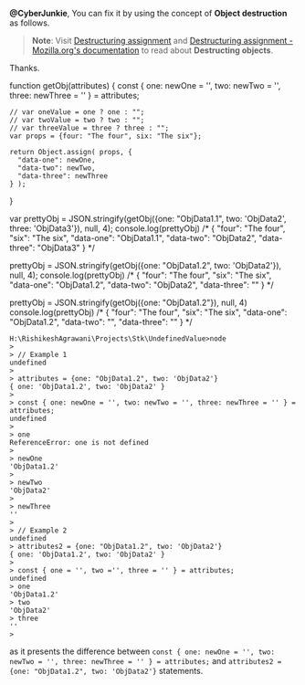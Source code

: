 **@CyberJunkie**, You can fix it by using the concept of **Object destruction** as follows.

> **Note**: Visit [Destructuring assignment](https://javascript.info/destructuring-assignment) and [Destructuring assignment - Mozilla.org's documentation](https://developer.mozilla.org/en-US/docs/Web/JavaScript/Reference/Operators/Destructuring_assignment) to read about **Destructing objects**.



Thanks.

function getObj(attributes)
{
	const { one: newOne = '', two: newTwo = '', three: newThree = '' } = attributes;

	// var oneValue = one ? one : "";
	// var twoValue = two ? two : "";
	// var threeValue = three ? three : "";
	var props = {four: "The four", six: "The six"};

	return Object.assign( props, { 
	  "data-one": newOne,
	  "data-two": newTwo,
	  "data-three": newThree  
	} );
}

var prettyObj = JSON.stringify(getObj({one: "ObjData1.1", two: 'ObjData2', three: 'ObjData3'}), null, 4);
console.log(prettyObj)
/*
	{
	    "four": "The four",
	    "six": "The six",
	    "data-one": "ObjData1.1",
	    "data-two": "ObjData2",
	    "data-three": "ObjData3"
	}
*/

prettyObj = JSON.stringify(getObj({one: "ObjData1.2", two: 'ObjData2'}), null, 4);
console.log(prettyObj)
/*
	{
	    "four": "The four",
	    "six": "The six",
	    "data-one": "ObjData1.2",
	    "data-two": "ObjData2",
	    "data-three": ""
	}
*/

prettyObj = JSON.stringify(getObj({one: "ObjData1.2"}), null, 4)
console.log(prettyObj)
/*
	{
	    "four": "The four",
	    "six": "The six",
	    "data-one": "ObjData1.2",
	    "data-two": "",
	    "data-three": ""
	}
*/



	H:\RishikeshAgrawani\Projects\Stk\UndefinedValue>node
	>
	> // Example 1
	undefined
	>
	> attributes = {one: "ObjData1.2", two: 'ObjData2'}
	{ one: 'ObjData1.2', two: 'ObjData2' }
	>
	> const { one: newOne = '', two: newTwo = '', three: newThree = '' } = attributes;
	undefined
	>
	> one
	ReferenceError: one is not defined
	>
	> newOne
	'ObjData1.2'
	>
	> newTwo
	'ObjData2'
	>
	> newThree
	''
	>
	> // Example 2
	undefined
	> attributes2 = {one: "ObjData1.2", two: 'ObjData2'}
	{ one: 'ObjData1.2', two: 'ObjData2' }
	>
	> const { one = '', two ='', three = '' } = attributes;
	undefined
	> one
	'ObjData1.2'
	> two
	'ObjData2'
	> three
	''
	>


as it presents the difference between `const { one: newOne = '', two: newTwo = '', three: newThree = '' } = attributes;` and `attributes2 = {one: "ObjData1.2", two: 'ObjData2'}` statements.